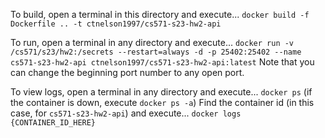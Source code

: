 To build, open a terminal in this directory and execute...
`docker build -f Dockerfile .. -t ctnelson1997/cs571-s23-hw2-api`

To run, open a terminal in any directory and execute...
`docker run -v /cs571/s23/hw2:/secrets --restart=always -d -p 25402:25402 --name cs571-s23-hw2-api ctnelson1997/cs571-s23-hw2-api:latest`
Note that you can change the beginning port number to any open port.

To view logs, open a terminal in any directory and execute...
`docker ps` (if the container is down, execute `docker ps -a`)
Find the container id (in this case, for `cs571-s23-hw2-api`) and execute...
`docker logs {CONTAINER_ID_HERE}`